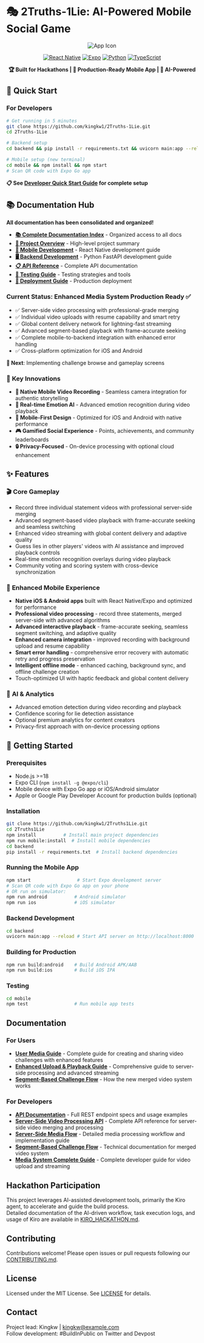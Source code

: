 # 🎭 2Truths-1Lie: AI-Powered Mobile Social Game

<div align="center">

![App Icon](assets/app_icon_scaled.png)

[![React Native](https://img.shields.io/badge/React%20Native-0.74-blue.svg)](https://reactnative.dev/)
[![Expo](https://img.shields.io/badge/Expo-53.0-purple.svg)](https://expo.dev/)
[![Python](https://img.shields.io/badge/Python-3.12-green.svg)](https://python.org/)
[![TypeScript](https://img.shields.io/badge/TypeScript-5.0-blue.svg)](https://typescriptlang.org/)

**🏆 Built for Hackathons | 🚀 Production-Ready Mobile App | 🤖 AI-Powered**

</div>

## 🚀 Quick Start

### For Developers
```bash
# Get running in 5 minutes
git clone https://github.com/kingkw1/2Truths-1Lie.git
cd 2Truths-1Lie

# Backend setup
cd backend && pip install -r requirements.txt && uvicorn main:app --reload --host 0.0.0.0 --port 8001

# Mobile setup (new terminal)
cd mobile && npm install && npm start
# Scan QR code with Expo Go app
```

**📋 See [Developer Quick Start Guide](DEVELOPER_QUICK_START.md) for complete setup**

## 📚 Documentation Hub

**All documentation has been consolidated and organized!** 

- **[📚 Complete Documentation Index](docs/README.md)** - Organized access to all docs
- **[🎯 Project Overview](docs/PROJECT_OVERVIEW.md)** - High-level project summary
- **[📱 Mobile Development](docs/MOBILE_GUIDE.md)** - React Native development guide
- **[🖥 Backend Development](docs/BACKEND_GUIDE.md)** - Python FastAPI development guide
- **[📋 API Reference](docs/api.md)** - Complete API documentation
- **[🧪 Testing Guide](docs/TESTING_GUIDE.md)** - Testing strategies and tools
- **[🚀 Deployment Guide](docs/DEPLOYMENT_GUIDE.md)** - Production deployment

### Current Status: **Enhanced Media System Production Ready** ✅
- ✅ Server-side video processing with professional-grade merging
- ✅ Individual video uploads with resume capability and smart retry
- ✅ Global content delivery network for lightning-fast streaming
- ✅ Advanced segment-based playback with frame-accurate seeking
- ✅ Complete mobile-to-backend integration with enhanced error handling
- ✅ Cross-platform optimization for iOS and Android

**🎯 Next**: Implementing challenge browse and gameplay screens

### 🎯 **Key Innovations**
- **🎥 Native Mobile Video Recording** - Seamless camera integration for authentic storytelling
- **🧠 Real-time Emotion AI** - Advanced emotion recognition during video playback
- **📱 Mobile-First Design** - Optimized for iOS and Android with native performance
- **🎮 Gamified Social Experience** - Points, achievements, and community leaderboards
- **🔒 Privacy-Focused** - On-device processing with optional cloud enhancement

## ✨ Features

### 🎬 **Core Gameplay**
- Record three individual statement videos with professional server-side merging
- Advanced segment-based video playback with frame-accurate seeking and seamless switching
- Enhanced video streaming with global content delivery and adaptive quality
- Guess lies in other players' videos with AI assistance and improved playback controls
- Real-time emotion recognition overlays during video playback
- Community voting and scoring system with cross-device synchronization

### 📱 **Enhanced Mobile Experience**
- **Native iOS & Android apps** built with React Native/Expo and optimized for performance
- **Professional video processing** - record three statements, merged server-side with advanced algorithms
- **Advanced interactive playback** - frame-accurate seeking, seamless segment switching, and adaptive quality
- **Enhanced camera integration** - improved recording with background upload and resume capability
- **Smart error handling** - comprehensive error recovery with automatic retry and progress preservation
- **Intelligent offline mode** - enhanced caching, background sync, and offline challenge creation
- Touch-optimized UI with haptic feedback and global content delivery

### 🤖 **AI & Analytics**
- Advanced emotion detection during video recording and playback
- Confidence scoring for lie detection assistance
- Optional premium analytics for content creators
- Privacy-first approach with on-device processing options

## 🚀 Getting Started

### Prerequisites
- Node.js >=18
- Expo CLI (`npm install -g @expo/cli`)
- Mobile device with Expo Go app or iOS/Android simulator
- Apple or Google Play Developer Account for production builds (optional)

### Installation
```bash
git clone https://github.com/kingkw1/2Truths1Lie.git
cd 2Truths1Lie
npm install          # Install main project dependencies
npm run mobile:install  # Install mobile dependencies
cd backend
pip install -r requirements.txt  # Install backend dependencies
```

### Running the Mobile App  
```bash
npm start                 # Start Expo development server
# Scan QR code with Expo Go app on your phone
# OR run on simulator:
npm run android          # Android simulator  
npm run ios              # iOS simulator
```

### Backend Development
```bash
cd backend
uvicorn main:app --reload # Start API server on http://localhost:8000
```

### Building for Production
```bash
npm run build:android    # Build Android APK/AAB
npm run build:ios        # Build iOS IPA
```

### Testing
```bash
cd mobile
npm test                 # Run mobile app tests
```

## Documentation

### For Users
- **[User Media Guide](docs/USER_MEDIA_GUIDE.md)** - Complete guide for creating and sharing video challenges with enhanced features
- **[Enhanced Upload & Playback Guide](docs/ENHANCED_UPLOAD_PLAYBACK_GUIDE.md)** - Comprehensive guide to server-side processing and advanced streaming
- **[Segment-Based Challenge Flow](docs/SEGMENT_BASED_CHALLENGE_FLOW.md)** - How the new merged video system works

### For Developers  
- **[API Documentation](docs/api.md)** - Full REST endpoint specs and usage examples
- **[Server-Side Video Processing API](docs/SERVER_SIDE_VIDEO_PROCESSING_API.md)** - Complete API reference for server-side video merging and processing
- **[Server-Side Media Flow](docs/SERVER_SIDE_MEDIA_FLOW.md)** - Detailed media processing workflow and implementation guide
- **[Segment-Based Challenge Flow](docs/SEGMENT_BASED_CHALLENGE_FLOW.md)** - Technical documentation for merged video system
- **[Media System Complete Guide](docs/MEDIA_SYSTEM_COMPLETE_GUIDE.md)** - Complete developer guide for video upload and streaming

## Hackathon Participation
This project leverages AI-assisted development tools, primarily the Kiro agent, to accelerate and guide the build process.  
Detailed documentation of the AI-driven workflow, task execution logs, and usage of Kiro are available in [KIRO_HACKATHON.md](KIRO_HACKATHON.md).

## Contributing
Contributions welcome! Please open issues or pull requests following our [CONTRIBUTING.md](CONTRIBUTING.md).

## License
Licensed under the MIT License. See [LICENSE](LICENSE) for details.

## Contact  
Project lead: Kingkw | kingkw@example.com  
Follow development: #BuildInPublic on Twitter and Devpost